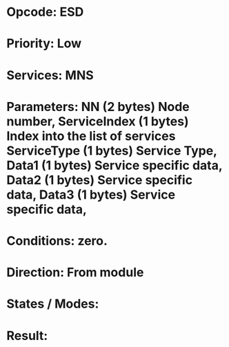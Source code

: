# Opcode: ESD
# Priority: Low
# Services: MNS
# Parameters: NN (2 bytes) Node number, ServiceIndex (1 bytes) Index into the list of services ServiceType (1 bytes) Service Type, Data1 (1 bytes) Service specific data, Data2 (1 bytes) Service specific data, Data3 (1 bytes) Service specific data,
# Conditions: zero.
# Direction: From module
# States / Modes: 
# Result: 